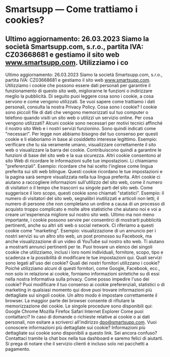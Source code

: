 # Smartsupp — Come trattiamo i cookies?
## Ultimo aggiornamento: 26.03.2023 Siamo la società Smartsupp.com, s.r.o., partita IVA: CZ03668681 e gestiamo il sito web www.smartsupp.com. Utilizziamo i co
Ultimo aggiornamento: 26.03.2023
Siamo la società Smartsupp.com, s.r.o., partita IVA: CZ03668681 e gestiamo il sito web www.smartsupp.com. Utilizziamo i cookie che possono essere dati personali per garantire il funzionamento di questo sito web, migliorarne le funzioni o indirizzare meglio la pubblicità.
Di seguito puoi leggere cosa sono i cookie, a cosa servono e come vengono utilizzati. Se vuoi sapere come trattiamo i dati personali, consulta la nostra Privacy Policy.
Cosa sono i cookie?
I cookie sono piccoli file di dati che vengono memorizzati sul tuo computer o telefono quando visiti un sito web o utilizzi un servizio online.
Per cosa vengono utilizzati?
Alcuni cookie sono necessari per motivi tecnici affinché il nostro sito Web e i nostri servizi funzionino. Sono quindi indicati come "necessari". Per legge non abbiamo bisogno del tuo consenso per questi cookie e li elaboriamo in base al cosiddetto interesse legittimo.
Esempio: verificare che tu sia veramente umano, visualizzare correttamente il sito web o visualizzare la barra dei cookie. Contribuiscono quindi a garantire le funzioni di base del sito web e la sua sicurezza.
Altri cookie consentono al sito Web di ricordare le informazioni sulle tue impostazioni. Li chiamiamo "preferenziali".
Esempio: ricordare che hai scelto l'inglese come lingua preferita sui siti web bilingue. Questi cookie ricordano le tue impostazioni e la pagina sarà sempre visualizzata nella tua lingua preferita.
Altri cookie ci aiutano a raccogliere informazioni sull'utilizzo del sito web, come il numero di visitatori o il tempo che trascorri su singole parti del sito web. Come suggerisce il loro scopo, questi cookie sono chiamati "statistici".
Esempio: il numero di visitatori del sito web, segnalibri inutilizzati e articoli non letti, il numero di persone che non completano un ordine a causa di un processo di acquisto troppo complicato e molte altre statistiche che aiutano noi e voi a creare un'esperienza migliore sul nostro sito web.
Ultimo ma non meno importante, i cookie possono servire per consentirci di mostrarti pubblicità pertinenti, anche su altri siti web o social network. Ci riferiamo a questi cookie come "marketing".
Esempio: visualizzazione di un annuncio per i nostri servizi su un altro sito web, un post promosso su Facebook, ma anche visualizzazione di un video di YouTube sul nostro sito web. Ti aiutano a mostrarti annunci pertinenti per te.
Puoi trovare un elenco dei singoli cookie che utilizziamo, inclusi i loro nomi individuali, fornitore, scopo, tipo e scadenza e la possibilità di modificare le tue impostazioni qui.
Quali servizi sono legati all'uso dei cookie? Quali dei nostri fornitori utilizzano i cookie?
Poiché utilizziamo alcuni di questi fornitori, come Google, Facebook, ecc., non solo in relazione ai cookie, forniamo informazioni sintetiche su di essi nella nostra Informativa sulla privacy.
Come posso impedire l'uso dei cookie?
Puoi modificare il tuo consenso ai cookie preferenziali, statistici o di marketing in qualsiasi momento qui dove puoi trovare informazioni più dettagliate sui singoli cookie.
Un altro modo è impostare correttamente il browser. La maggior parte dei browser consente di rifiutare la memorizzazione dei cookie.
Le singole procedure sono disponibili qui:
Google Chrome
Mozilla Firefox
Safari
Internet Explorer
Come puoi contattarci?
In caso di domande o richieste relative ai cookie o ai dati personali, non esitare a scriverci all'indirizzo dpo@smartsupp.com.
Vuoi conoscere informazioni più dettagliate sui cookie?
Informazioni più dettagliate sui cookie sono disponibili a questo link.
Sei ancora confuso? Contattaci tramite la chat box nella tua dashboard e saremo felici di aiutarti. Si prega di notare che il servizio clienti è incluso solo nei pacchetti a pagamento.

